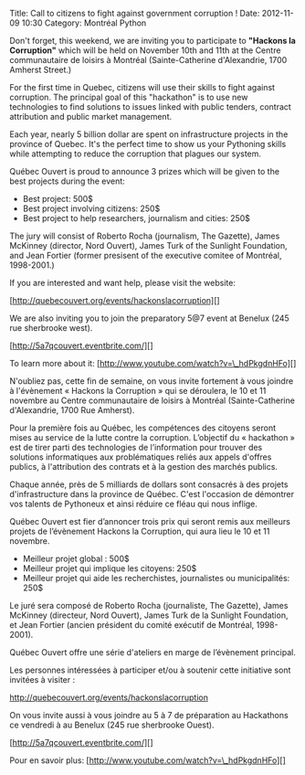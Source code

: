 Title: Call to citizens to fight against government corruption !
Date: 2012-11-09 10:30
Category: Montréal Python

<!--:en-->

Don't forget, this weekend, we are inviting you to participate to
**"Hackons la Corruption"** which will be held on November 10th and 11th
at the Centre communautaire de loisirs à Montréal (Sainte-Catherine
d'Alexandrie, 1700 Amherst Street.)

For the first time in Quebec, citizens will use their skills to fight
against corruption. The principal goal of this "hackathon" is to use new
technologies to find solutions to issues linked with public tenders,
contract attribution and public market management.

Each year, nearly 5 billion dollar are spent on infrastructure projects
in the province of Quebec. It's the perfect time to show us your
Pythoning skills while attempting to reduce the corruption that plagues
our system.

Québec Ouvert is proud to announce 3 prizes which will be given to the
best projects during the event:

-   Best project: 500\$
-   Best project involving citizens: 250\$
-   Best project to help researchers, journalism and cities: 250\$

</p>
The jury will consist of Roberto Rocha (journalism, The Gazette), James
McKinney (director, Nord Ouvert), James Turk of the Sunlight Foundation,
and Jean Fortier (former presisent of the executive comitee of Montréal,
1998-2001.)

If you are interested and want help, please visit the website:

[http://quebecouvert.org/events/hackonslacorruption][]

We are also inviting you to join the preparatory 5@7 event at Benelux
(245 rue sherbrooke west).

[http://5a7qcouvert.eventbrite.com/][]

To learn more about it: [http://www.youtube.com/watch?v=\_hdPkgdnHFo][]

<!--:--><!--:fr-->

N'oubliez pas, cette fin de semaine, on vous invite fortement à vous
joindre à l'évènement « Hackons la Corruption » qui se déroulera, le 10
et 11 novembre au Centre communautaire de loisirs à Montréal
(Sainte-Catherine d'Alexandrie, 1700 Rue Amherst).

Pour la première fois au Québec, les compétences des citoyens seront
mises au service de la lutte contre la corruption. L’objectif du «
hackathon » est de tirer parti des technologies de l’information pour
trouver des solutions informatiques aux problématiques reliés aux appels
d'offres publics, à l'attribution des contrats et à la gestion des
marchés publics.

Chaque année, près de 5 milliards de dollars sont consacrés à des
projets d'infrastructure dans la province de Québec. C'est l'occasion de
démontrer vos talents de Pythoneux et ainsi réduire ce fléau qui nous
inflige.

Québec Ouvert est fier d’annoncer trois prix qui seront remis aux
meilleurs projets de l’évènement Hackons la Corruption, qui aura lieu le
10 et 11 novembre.

-   Meilleur projet global : 500\$
-   Meilleur projet qui implique les citoyens: 250\$
-   Meilleur projet qui aide les recherchistes, journalistes ou
    municipalités: 250\$

</p>
Le juré sera composé de Roberto Rocha (journaliste, The Gazette), James
McKinney (directeur, Nord Ouvert), James Turk de la Sunlight Foundation,
et Jean Fortier (ancien président du comité exécutif de Montréal,
1998-2001).

Québec Ouvert offre une série d'ateliers en marge de l’évènement
principal.

Les personnes intéressées à participer et/ou à soutenir cette initiative
sont invitées à visiter :

<a href="http://quebecouvert.org/events/hackonslacorruption">http://quebecouvert.org/events/hackonslacorruption</aa>

On vous invite aussi à vous joindre au 5 à 7 de préparation au
Hackathons ce vendredi à au Benelux (245 rue sherbrooke Ouest).

[http://5a7qcouvert.eventbrite.com/][]

Pour en savoir plus: [http://www.youtube.com/watch?v=\_hdPkgdnHFo][]

<!--:-->

</p>

  [http://quebecouvert.org/events/hackonslacorruption]: http://quebecouvert.org/events/hackonslacorruption
  [http://5a7qcouvert.eventbrite.com/]: http://5a7qcouvert.eventbrite.com/
  [http://www.youtube.com/watch?v=\_hdPkgdnHFo]: http://www.youtube.com/watch?v=_hdPkgdnHFo
